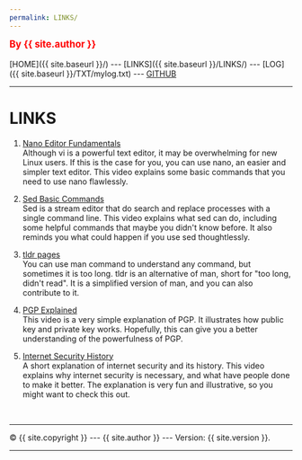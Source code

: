 ```yaml
---
permalink: LINKS/
---
```

<span style="color:red; font-weight:bold; font-size:larger;">By {{ site.author }}</span>
<br><br>
[HOME]({{ site.baseurl }}/) ---
[LINKS]({{ site.baseurl }}/LINKS/) ---
[LOG]({{ site.baseurl }}/TXT/mylog.txt) ---
[GITHUB](https://github.com/gansixeneh/os222)
<br>
<hr>

# LINKS

1. [Nano Editor Fundamentals](https://youtu.be/gyKiDczLIZ4)<br>
Although vi is a powerful text editor, it may be overwhelming for new Linux users.
If this is the case for you, you can use nano, an easier and simpler text editor.
This video explains some basic commands that you need to use nano flawlessly.


2. [Sed Basic Commands](https://youtu.be/EACe7aiGczw)<br>
Sed is a stream editor that do search and replace processes with a single command line.
This video explains what sed can do, including some helpful commands that maybe you didn't know before.
It also reminds you what could happen if you use sed thoughtlessly.

3. [tldr pages](https://tldr.sh/)<br>
You can use man command to understand any command, but sometimes it is too long.
tldr is an alternative of man, short for "too long, didn't read".
It is a simplified version of man, and you can also contribute to it.

4. [PGP Explained](https://youtu.be/1-MPcUHhXoc)<br>
This video is a very simple explanation of PGP.
It illustrates how public key and private key works.
Hopefully, this can give you a better understanding of the powerfulness of PGP.

5. [Internet Security History](https://youtu.be/LGABCWReYVk)<br>
A short explanation of internet security and its history.
This video explains why internet security is necessary, and what have people done to make it better.
The explanation is very fun and illustrative, so you might want to check this out.

<br>
<hr>
&copy; {{ site.copyright }} --- {{ site.author }} --- Version: {{ site.version }}.
<hr>
<br>
